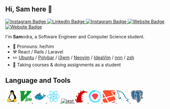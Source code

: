 ## Hi, Sam here :wave:

<p>
 <a href="mailto:samodra.me@gmail.com">
   <img src="https://img.shields.io/badge/-samodra.me@gmail.com-EA4335?style=flat-square&amp;labelColor=fff&amp;logo=Gmail&amp;link=mailto:samodra.me@gmail.com" alt="Instagram Badge">
 </a>
 <a href="https://www.linkedin.com/in/saamodra/">
   <img src="https://img.shields.io/badge/-@saamodra-0A66C2?style=flat-square&amp;labelColor=0A66C2&amp;logo=LinkedIn&amp;link=https://www.linkedin.com/in/saamodra" alt="LinkedIn Badge">
 </a>
 <a href="https://instagram.com/samodra.me">
   <img src="https://img.shields.io/badge/-@samodra.me-E4405F?style=flat-square&amp;labelColor=fff&amp;logo=Instagram&amp;link=https://instagram.com/samodra.me" alt="Instagram Badge">
 </a>
 <a href="https://www.facebook.com/saamodra">
   <img src="https://img.shields.io/badge/-@saamodra-1877F2?style=flat-square&amp;labelColor=fff&amp;logo=Facebook&amp;link=https://www.facebook.com/saamodra" alt="Website Badge">
 </a>
 <a href="https://samodra.my.id">
   <img src="https://img.shields.io/badge/-samodra.my.id-FB542B?style=flat-square&amp;labelColor=fff&amp;logo=Brave&amp;link=https://samodra.my.id" alt="Website Badge">
 </a>
</p>

I'm **Sam**odra, a Software Engineer and Computer Science student.

-   :man: Pronouns: he/him
-   :hammer_and_pick:  React / Rails / Laravel
-   :pencil2: [Ubuntu](https://wiki.ubuntu.com/) / [Polybar](https://github.com/polybar/polybar) / [i3wm](https://i3wm.org/) / [Neovim](https://neovim.io/) / [IdeaVim](https://github.com/JetBrains/ideavim) / [nnn](https://github.com/jarun/nnn) / [zsh](https://ohmyz.sh/)
-   :seedling: Taking courses & doing assignments as a student


## Language and Tools
<p align="left">
  <a href="https://www.linux.org/" target="_blank" rel="noreferrer">
    <img src="https://raw.githubusercontent.com/devicons/devicon/master/icons/linux/linux-original.svg" alt="linux"
      width="40" height="40" />
  </a>
  <a href="https://www.vim.org/" target="_blank" rel="noreferrer">
    <img src="https://raw.githubusercontent.com/devicons/devicon/master/icons/vim/vim-plain.svg"
      alt="vim" width="40" height="40" />
  </a>
  <a href="https://www.docker.com/" target="_blank" rel="noreferrer">
    <img src="https://raw.githubusercontent.com/devicons/devicon/master/icons/docker/docker-original.svg"
      alt="docker" width="40" height="40" />
  </a>
  <a href="https://reactjs.org/" target="_blank" rel="noreferrer">
    <img src="https://raw.githubusercontent.com/devicons/devicon/master/icons/react/react-original.svg"
      alt="react" width="40" height="40" />
  </a>
  <a href="https://jestjs.io" target="_blank" rel="noreferrer">
    <img src="https://www.vectorlogo.zone/logos/jestjsio/jestjsio-icon.svg" alt="jest" width="40" height="40" />
  </a>
  <a href="https://rubyonrails.org" target="_blank" rel="noreferrer">
    <img src="https://raw.githubusercontent.com/devicons/devicon/master/icons/rails/rails-plain.svg"
      alt="rails" width="40" height="40" />
  </a>
  <a href="https://rspec.info" target="_blank" rel="noreferrer">
    <img src="https://raw.githubusercontent.com/devicons/devicon/master/icons/rspec/rspec-original.svg" alt="rspec" width="40" height="40" />
  </a>
  <a href="https://laravel.com/" target="_blank" rel="noreferrer">
    <img src="https://raw.githubusercontent.com/devicons/devicon/master/icons/laravel/laravel-plain.svg"
      alt="laravel" width="40" height="40" />
  </a>
  <a href="https://www.mysql.com/" target="_blank" rel="noreferrer">
    <img src="https://raw.githubusercontent.com/devicons/devicon/master/icons/mysql/mysql-original.svg"
      alt="mysql" width="40" height="40" />
  </a>
  <a href="https://www.postgresql.org" target="_blank" rel="noreferrer">
    <img
      src="https://raw.githubusercontent.com/devicons/devicon/master/icons/postgresql/postgresql-original.svg"
      alt="postgresql" width="40" height="40" />
  </a>
</p>

